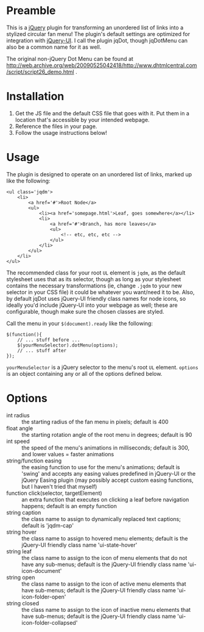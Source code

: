 # Preamble

This is a [jQuery](http://www.jquery.com) plugin for transforming an unordered list of links into a stylized circular fan menu! The plugin's default settings are optimized for integration with [jQuery-UI](http://www.jqueryui.com). I call the plugin jqDot, though jqDotMenu can also be a common name for it as well.

The original non-jQuery Dot Menu can be found at http://web.archive.org/web/20090525042418/http://www.dhtmlcentral.com/script/script26_demo.html .

# Installation

1. Get the JS file and the default CSS file that goes with it. Put them in a location that's accessible by your intended webpage.
2. Reference the files in your page.
3. Follow the usage instructions below!

# Usage

The plugin is designed to operate on an unordered list of links, marked up like the following:

	<ul class='jqdm'>
		<li>
			<a href='#'>Root Node</a>
			<ul>
				<li><a href='somepage.html'>Leaf, goes somewhere</a></li>
				<li>
					<a href='#'>Branch, has more leaves</a>
					<ul>
						<!-- etc, etc, etc -->
					</ul>
				</li>
			</ul>
		</li>
	</ul>

The recommended class for your root `UL` element is `jqdm`, as the default stylesheet uses that as its selector, though as long as your stylesheet contains the necessary transformations (ie, change `.jqdm` to your new selector in your CSS file) it could be whatever you want/need it to be. Also, by default jqDot uses jQuery-UI friendly class names for node icons, so ideally you'd include jQuery-UI into your webpage as well; these are configurable, though make sure the chosen classes are styled.

Call the menu in your `$(document).ready` like the following:

	$(function(){
		// ... stuff before ...
		$(yourMenuSelector).dotMenu(options);
		// ... stuff after
	});

`yourMenuSelector` is a jQuery selector to the menu's root `UL` element. `options` is an object containing any or all of the options defined below.

# Options

<dl>
	<dt>int radius</dt>
		<dd>the starting radius of the fan menu in pixels; default is 400</dd>
	<dt>float angle</dt>
		<dd>the starting rotation angle of the root menu in degrees; default is 90</dd>
	<dt>int speed</dt>
		<dd>the speed of the menu's animations in milliseconds; default is 300, and lower values = faster animations</dd>
	<dt>string/function easing</dt>
		<dd>the easing function to use for the menu's animations; default is 'swing' and accepts any easing values predefined in jQuery-UI or the jQuery Easing plugin (may possibly accept custom easing functions, but I haven't tried that myself)</dd>
	<dt>function click(selector, targetElement)</dt>
		<dd>an extra function that executes on clicking a leaf before navigation happens; default is an empty function</dd>
	<dt>string caption</dt>
		<dd>the class name to assign to dynamically replaced text captions; default is 'jqdm-cap'</dd>
	<dt>string hover</dt>
		<dd>the class name to assign to hovered menu elements; default is the jQuery-UI friendly class name 'ui-state-hover'</dd>
	<dt>string leaf</dt>
		<dd>the class name to assign to the icon of menu elements that do not have any sub-menus; default is the jQuery-UI friendly class name 'ui-icon-document'</dd>
	<dt>string open</dt>
		<dd>the class name to assign to the icon of active menu elements that have sub-menus; default is the jQuery-UI friendly class name 'ui-icon-folder-open'</dd>
	<dt>string closed</dt>
		<dd>the class name to assign to the icon of inactive menu elements that have sub-menus; default is the jQuery-UI friendly class name 'ui-icon-folder-collapsed'</dd>
</dl>
